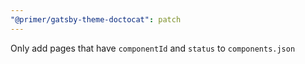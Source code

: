 ```yaml
---
"@primer/gatsby-theme-doctocat": patch
---
```


Only add pages that have `componentId` and `status` to `components.json`
